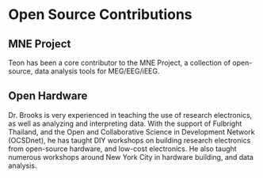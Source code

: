 # Open Source Contributions

## MNE Project
Teon has been a core contributor to the MNE Project, a collection of open-source, data analysis tools for MEG/EEG/iEEG.

## Open Hardware
Dr. Brooks is very experienced in teaching the use of research electronics, as well as analyzing and interpreting data. With the support of Fulbright Thailand, and the Open and Collaborative Science in Development Network (OCSDnet), he has taught DIY workshops on building research electronics from open-source hardware, and low-cost electronics. He also taught numerous workshops around New York City in hardware building, and data analysis.



